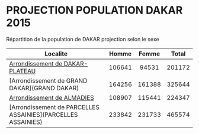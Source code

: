 # PROJECTION POPULATION DAKAR 2015
	
Répartition de la population de DAKAR projection selon le sexe
	
| Localite  | Homme | Femme | Total |
| --------- |:-----:|:-----:|:-----:|
| [Arrondissement de DAKAR-PLATEAU](DAKAR-PLATEAU) | 106641 | 94531 | 201172 |
| [Arrondissement de GRAND DAKAR](GRAND DAKAR) | 164256 | 161388 | 325644 |
| [Arrondissement de ALMADIES](ALMADIES) | 108907 | 115441 | 224347 |
| [Arrondissement de PARCELLES ASSAINIES](PARCELLES ASSAINIES) | 233842 | 231733 | 465574 |
